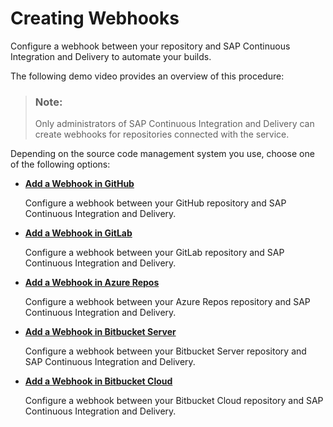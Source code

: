 <!-- loioa273cffe863b4663b23942a9bb73071d -->

# Creating Webhooks

Configure a webhook between your repository and SAP Continuous Integration and Delivery to automate your builds.

The following demo video provides an overview of this procedure:



> ### Note:  
> Only administrators of SAP Continuous Integration and Delivery can create webhooks for repositories connected with the service.

Depending on the source code management system you use, choose one of the following options:

-   [**Add a Webhook in GitHub**](add-a-webhook-in-github-090d4aa.md)

    Configure a webhook between your GitHub repository and SAP Continuous Integration and Delivery.

-   [**Add a Webhook in GitLab**](add-a-webhook-in-gitlab-e452155.md)

    Configure a webhook between your GitLab repository and SAP Continuous Integration and Delivery.

-   [**Add a Webhook in Azure Repos**](add-a-webhook-in-azure-repos-e3efb69.md)

    Configure a webhook between your Azure Repos repository and SAP Continuous Integration and Delivery.

-   [**Add a Webhook in Bitbucket Server**](add-a-webhook-in-bitbucket-server-7278c86.md)

    Configure a webhook between your Bitbucket Server repository and SAP Continuous Integration and Delivery.

-   [**Add a Webhook in Bitbucket Cloud**](add-a-webhook-in-bitbucket-cloud-ef67342.md)

    Configure a webhook between your Bitbucket Cloud repository and SAP Continuous Integration and Delivery.


